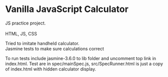 # Vanilla JavaScript Calculator
JS practice project.<br>
<br>
HTML, JS, CSS <br>

Tried to imitate handheld calculator.
<br>
Jasmine tests to make sure calculations correct

To run tests include jasmine-3.6.0  to lib folder and uncomment top link in index.html. Test are in spec/mainSpec.js, src/SpecRunner.html is just a copy of index.html with hidden calculator display.

